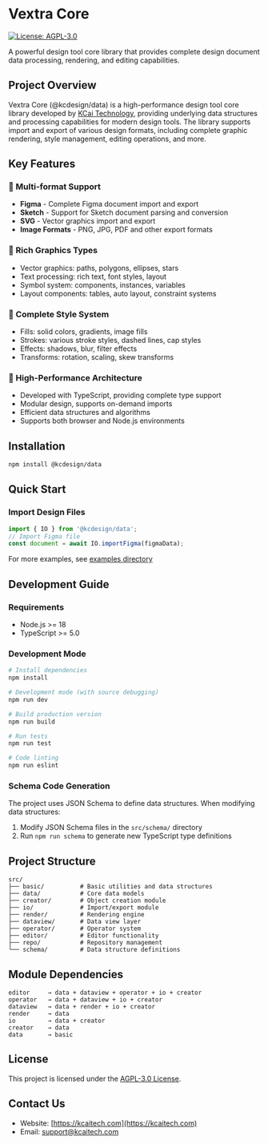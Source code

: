 # Vextra Core

[![License: AGPL-3.0](https://img.shields.io/badge/License-AGPL%203.0-blue.svg)](https://www.gnu.org/licenses/agpl-3.0)

A powerful design tool core library that provides complete design document data processing, rendering, and editing capabilities.

## Project Overview

Vextra Core (@kcdesign/data) is a high-performance design tool core library developed by [KCai Technology](https://kcaitech.com), providing underlying data structures and processing capabilities for modern design tools. The library supports import and export of various design formats, including complete graphic rendering, style management, editing operations, and more.

## Key Features

### 🎨 Multi-format Support
- **Figma** - Complete Figma document import and export
- **Sketch** - Support for Sketch document parsing and conversion
- **SVG** - Vector graphics import and export
- **Image Formats** - PNG, JPG, PDF and other export formats

### 🧩 Rich Graphics Types
- Vector graphics: paths, polygons, ellipses, stars
- Text processing: rich text, font styles, layout
- Symbol system: components, instances, variables
- Layout components: tables, auto layout, constraint systems

### 🎯 Complete Style System
- Fills: solid colors, gradients, image fills
- Strokes: various stroke styles, dashed lines, cap styles
- Effects: shadows, blur, filter effects
- Transforms: rotation, scaling, skew transforms

### 🚀 High-Performance Architecture
- Developed with TypeScript, providing complete type support
- Modular design, supports on-demand imports
- Efficient data structures and algorithms
- Supports both browser and Node.js environments

## Installation

```bash
npm install @kcdesign/data
```

## Quick Start

### Import Design Files

```typescript
import { IO } from '@kcdesign/data';
// Import Figma file
const document = await IO.importFigma(figmaData);
```

For more examples, see [examples directory](examples/)

## Development Guide

### Requirements

- Node.js >= 18
- TypeScript >= 5.0

### Development Mode

```bash
# Install dependencies
npm install

# Development mode (with source debugging)
npm run dev

# Build production version
npm run build

# Run tests
npm run test

# Code linting
npm run eslint
```

### Schema Code Generation

The project uses JSON Schema to define data structures. When modifying data structures:

1. Modify JSON Schema files in the `src/schema/` directory
2. Run `npm run schema` to generate new TypeScript type definitions

## Project Structure

```
src/
├── basic/          # Basic utilities and data structures
├── data/           # Core data models
├── creator/        # Object creation module
├── io/             # Import/export module
├── render/         # Rendering engine
├── dataview/       # Data view layer
├── operator/       # Operator system
├── editor/         # Editor functionality
├── repo/           # Repository management
└── schema/         # Data structure definitions
```

## Module Dependencies

```
editor     → data + dataview + operator + io + creator
operator   → data + dataview + io + creator
dataview   → data + render + io + creator
render     → data
io         → data + creator
creator    → data
data       → basic
```

## License

This project is licensed under the [AGPL-3.0 License](https://www.gnu.org/licenses/agpl-3.0.html).

## Contact Us

- Website: [https://kcaitech.com](https://kcaitech.com)
- Email: support@kcaitech.com

